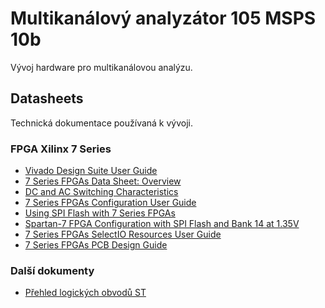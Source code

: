 # Multikanálový analyzátor 105 MSPS 10b

Vývoj hardware pro multikanálovou analýzu.

## Datasheets
Technická dokumentace používaná k vývoji.
### FPGA Xilinx 7 Series
- [Vivado Design Suite User Guide](https://www.xilinx.com/support/documentation/sw_manuals/xilinx2016_2/ug908-vivado-programming-debugging.pdf)
- [7 Series FPGAs Data Sheet: Overview](https://www.xilinx.com/support/documentation/data_sheets/ds180_7Series_Overview.pdf)
- [DC and AC Switching Characteristics](https://www.xilinx.com/support/documentation/data_sheets/ds189-spartan-7-data-sheet.pdf)
- [7 Series FPGAs Configuration User Guide](https://www.xilinx.com/support/documentation/user_guides/ug470_7Series_Config.pdf)
- [Using SPI Flash with 7 Series FPGAs](https://www.xilinx.com/support/documentation/application_notes/xapp586-spi-flash.pdf)
- [Spartan-7 FPGA Configuration with SPI Flash and Bank 14 at 1.35V](https://www.xilinx.com/support/documentation/application_notes/xapp1313-spartan-spi-config.pdf)
- [7 Series FPGAs SelectIO Resources User Guide](https://www.xilinx.com/support/documentation/user_guides/ug471_7Series_SelectIO.pdf)
- [7 Series FPGAs PCB Design Guide](https://www.xilinx.com/support/documentation/user_guides/ug483_7Series_PCB.pdf)

### Další dokumenty
- [Přehled logických obvodů ST](https://www.mouser.com/catalog/supplier/library/pdf/STLogic.pdf)

